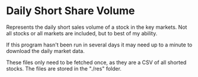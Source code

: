 # Daily Short Share Volume
Represents the daily short sales volume of a stock in the key markets. Not all stocks or all markets are included, but to best of my ability.

If this program hasn't been run in several days it may need up to a minute to download the daily market data.

These files only need to be fetched once, as they are a CSV of all shorted stocks. The files are stored in the "./res" folder.




